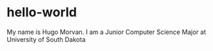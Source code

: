 # hello-world
My name is Hugo Morvan.
I am a Junior Computer Science Major at University of South Dakota
